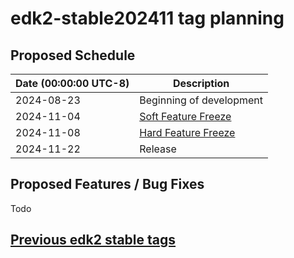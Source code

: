 # edk2-stable202411 tag planning

## Proposed Schedule

| Date (00:00:00 UTC-8)| Description                              |
| ---------------------| ---------------------------------------- |
| 2024-08-23           | Beginning of development                 |
| 2024-11-04           | [Soft Feature Freeze](SoftFeatureFreeze) |
| 2024-11-08           | [Hard Feature Freeze](HardFeatureFreeze) |
| 2024-11-22           | Release                                  |

## Proposed Features / Bug Fixes
Todo


## [Previous edk2 stable tags](https://github.com/tianocore/edk2/tags)
